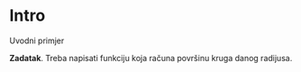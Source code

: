 # Intro
Uvodni primjer

**Zadatak**. Treba napisati funkciju koja računa površinu kruga danog 
radijusa. 
